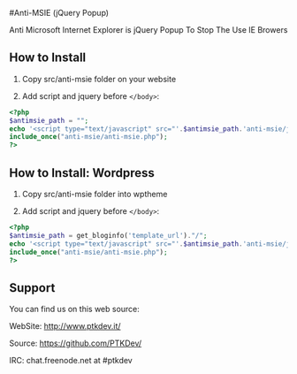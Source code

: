 #Anti-MSIE (jQuery Popup)

Anti Microsoft Internet Explorer is jQuery Popup To Stop The Use IE Browers

## How to Install

1) Copy src/anti-msie folder on your website

2) Add script and jquery before `</body>`:
```php
<?php 
$antimsie_path = "";
echo '<script type="text/javascript" src="'.$antimsie_path.'anti-msie/js/jquery.js"></script>';
include_once("anti-msie/anti-msie.php"); 
?>
```

## How to Install: Wordpress

1) Copy src/anti-msie folder into wptheme

2) Add script and jquery before `</body>`:
```php
<?php 
$antimsie_path = get_bloginfo('template_url')."/";
echo '<script type="text/javascript" src="'.$antimsie_path.'anti-msie/js/jquery.js"></script>';
include_once("anti-msie/anti-msie.php"); 
?>
```

## Support

You can find us on this web source:

WebSite: http://www.ptkdev.it/

Source: https://github.com/PTKDev/

IRC: chat.freenode.net at #ptkdev
